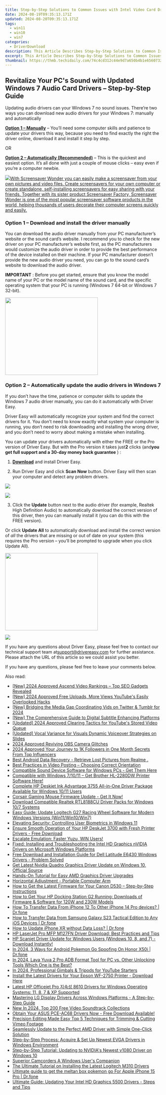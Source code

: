 ```yaml
---
title: Step-by-Step Solutions to Common Issues with Intel Video Card Drivers in Windows
date: 2024-08-19T09:35:13.171Z
updated: 2024-08-20T09:35:13.171Z
tags:
  - win11
  - win10
  - win7
categories:
  - DriverDownload
description: This Article Describes Step-by-Step Solutions to Common Issues with Intel Video Card Drivers in Windows
excerpt: This Article Describes Step-by-Step Solutions to Common Issues with Intel Video Card Drivers in Windows
thumbnail: https://thmb.techidaily.com/74c4cd312c44e9d7a650b4b1e65607327faaab90ddae10542e8aa119bd17d4c0.jpg
---
```


## Revitalize Your PC's Sound with Updated Windows 7 Audio Card Drivers – Step-by-Step Guide

Updating audio drivers can your Windows 7 no sound issues. There’re two ways you can download new audio drivers for your Windows 7: manually and automatically

[**Option 1 – Manually**](https://tools.techidaily.com/drivereasy/download/) – You’ll need some computer skills and patience to update your drivers this way, because you need to find exactly the right the driver online, download it and install it step by step.

OR

[**Option 2 – Automatically (Recommended)**](https://www.drivereasy.com/knowledge/download-audio-drivers-for-windows-7/#option2) – This is the quickest and easiest option. It’s all done with just a couple of mouse clicks – easy even if you’re a computer newbie.

<!-- affiliate ads begin -->
<a href="https://secure.2checkout.com/order/checkout.php?PRODS=195080&QTY=1&AFFILIATE=108875&CART=1"><img src="https://www.blumentals.net/scrwonder/images/screensaver-software.png" border="0">With Screensaver Wonder you can easily make a screensaver from your own pictures and video files. Create screensavers for your own computer or create standalone, self-installing screensavers for easy sharing with your friends. Together with its sister product Screensaver Factory, Screensaver Wonder is one of the most popular screensaver software products in the world, helping thousands of users decorate their computer screens quickly and easily.</a>
<!-- affiliate ads end -->
### **Option 1 –**  **Download and install the driver manually**

 You can download the audio driver manually from your PC manufacturer’s website or the sound card’s website. I recommend you to check for the new driver on your PC manufacturer’s website first, as the PC manufacturers would customize the audio driver in order to provide the best performance of the device installed on their machine. If your PC manufacturer doesn’t provide the new audio driver you need, you can go to the sound card’s website to download the audio driver.

**IMPORTANT** : Before you get started, ensure that you know the model name of your PC or the model name of the sound card, and the specific operating system that your PC is running (Windows 7 64-bit or Windows 7 32-bit).

<!-- affiliate ads begin -->
<a href="https://united.elfm.net/c/5597632/748964/4704" target="_top" id="748964"><img src="//a.impactradius-go.com/display-ad/4704-748964" border="0" alt="" width="300" height="250"/></a><img height="0" width="0" src="https://united.elfm.net/i/5597632/748964/4704" style="position:absolute;visibility:hidden;" border="0" />
<!-- affiliate ads end -->
### **Option 2 –  Automatically update the audio drivers in Windows 7**

 If you don’t have the time, patience or computer skills to update the Windows 7 audio driver manually, you can do it automatically with Driver Easy.

 Driver Easy will automatically recognize your system and find the correct drivers for it. You don’t need to know exactly what system your computer is running, you don’t need to risk downloading and installing the wrong driver, and you don’t need to worry about making a mistake when installing.

 You can update your drivers automatically with either the FREE or the Pro version of Driver Easy. But with the Pro version it takes just**2** clicks  (and**you get full support and a 30-day money back guarantee** ) :

 1) **[Download](https://tools.techidaily.com/drivereasy/download/)**   and install Driver Easy.

 2) Run Driver Easy and click **Scan Now**   button. Driver Easy will then scan your computer and detect any problem drivers.

<!-- affiliate ads begin -->
<a href="https://shop.systoolsgroup.com/affiliate.php?ACCOUNT=SYSTOOBY&AFFILIATE=108875&PATH=https%3A%2F%2Fwww.systoolsgroup.com%3FAFFILIATE%3D108875%26RESOURCE%3DSysTools%2BOST%2BRecovery"><img src="https://www.systoolsgroup.com/box/ost-recovery.png" border="0"></a>
<!-- affiliate ads end -->
![](https://images.drivereasy.com/wp-content/uploads/2018/09/img_5b9a108aef951.jpg)

 3) Click the **Update** button next to the audio driver (for example, Realtek High Definition Audio) to automatically download the correct version of this driver, then you can manually install it (you can do this with the FREE version).

 Or click **Update All**  to automatically download and install the correct version of _all_   the drivers that are missing or out of date on your system (this requires the Pro version – you’ll be prompted to upgrade when you click Update All).

<!-- affiliate ads begin -->
<a href="https://printrendy.pxf.io/c/5597632/1453721/17020" target="_top" id="1453721"><img src="//a.impactradius-go.com/display-ad/17020-1453721" border="0" alt="" width="300" height="250"/></a><img height="0" width="0" src="https://imp.pxf.io/i/5597632/1453721/17020" style="position:absolute;visibility:hidden;" border="0" />
<!-- affiliate ads end -->
![](https://images.drivereasy.com/wp-content/uploads/2018/09/img_5b9a10b583bee.jpg)

 If you have any questions about Driver Easy, please feel free to contact our technical support team at[support@drivereasy.com](https://tools.techidaily.com/drivereasy/download/) for further assistance. Please attach the URL of this article so we could assist you better.

If you have any questions, please feel free to leave your comments below.

<ins class="adsbygoogle"
     style="display:block"
     data-ad-format="autorelaxed"
     data-ad-client="ca-pub-7571918770474297"
     data-ad-slot="1223367746"></ins>



<ins class="adsbygoogle"
     style="display:block"
     data-ad-client="ca-pub-7571918770474297"
     data-ad-slot="8358498916"
     data-ad-format="auto"
     data-full-width-responsive="true"></ins>

<span class="atpl-alsoreadstyle">Also read:</span>
<div><ul>
<li><a href="https://youtube-webster.techidaily.com/024-approved-ascend-video-rankings-top-seo-gadgets-revealed/"><u>[New] 2024 Approved  Ascend Video Rankings – Top SEO Gadgets Revealed</u></a></li>
<li><a href="https://eaxpv-info.techidaily.com/new-2024-approved-free-uploads-more-views-youtubes-easily-overlooked-hacks/"><u>[New] 2024 Approved  Free Uploads, More Views  YouTube's Easily Overlooked Hacks</u></a></li>
<li><a href="https://twitter-videos.techidaily.com/new-bridging-the-media-gap-coordinating-vids-on-twitter-and-tumblr-for-2024/"><u>[New] Bridging the Media Gap  Coordinating Vids on Twitter & Tumblr for 2024</u></a></li>
<li><a href="https://some-skills.techidaily.com/new-the-comprehensive-guide-to-digital-subtitle-enhancing-platforms/"><u>[New] The Comprehensive Guide to Digital Subtitle Enhancing Platforms</u></a></li>
<li><a href="https://facebook-video-footage.techidaily.com/updated-2024-approved-clearing-tactics-for-youtubes-stored-video-queue/"><u>[Updated] 2024 Approved  Clearing Tactics for YouTube's Stored Video Queue</u></a></li>
<li><a href="https://screen-capture.techidaily.com/updated-vocal-variance-for-visuals-dynamic-voiceover-strategies-on-slides/"><u>[Updated] Vocal Variance for Visuals  Dynamic Voiceover Strategies on Slides</u></a></li>
<li><a href="https://screen-mirroring-recording.techidaily.com/2024-approved-reviving-obs-camera-glitches/"><u>2024 Approved  Reviving OBS Camera Glitches</u></a></li>
<li><a href="https://instagram-clips.techidaily.com/2024-approved-your-journey-to-1k-followers-in-one-month-secrets-from-top-influencers/"><u>2024 Approved  Your Journey to 1K Followers in One Month  Secrets From Top Influencers</u></a></li>
<li><a href="https://phone-solutions.techidaily.com/best-android-data-recovery-retrieve-lost-pictures-from-realme-by-fonelab-android-recover-pictures/"><u>Best Android Data Recovery - Retrieve Lost Pictures from Realme .</u></a></li>
<li><a href="https://facebook-videos.techidaily.com/best-practices-in-video-posting-choosing-correct-orientation/"><u>Best Practices in Video Posting – Choosing Correct Orientation</u></a></li>
<li><a href="https://win-dash.techidaily.com/compatible-sound-device-software-for-windows-pcs-get-them-here/"><u>Compatible Sound Device Software for Windows PCs - Get Them Here</u></a></li>
<li><a href="https://win-dash.techidaily.com/1722970671670-compatible-with-windows-71011-get-brother-hl-2280dw-printer-software-here/"><u>Compatible with Windows 7/10/11 – Get Brother HL-2280DW Printer Software Here!</u></a></li>
<li><a href="https://win-dash.techidaily.com/complete-hp-deskjet-ink-advantage-3755-all-in-one-driver-package-available-for-windows-1011-users/"><u>Complete HP Deskjet Ink Advantage 3755 All-in-One Driver Package Available for Windows 10/11 Users</u></a></li>
<li><a href="https://win-dash.techidaily.com/1722960411860-corsair-gaming-mouse-firmware-update-get-it-now/"><u>Corsair Gaming Mouse Firmware Update - Get It Now!</u></a></li>
<li><a href="https://win-dash.techidaily.com/download-compatible-realtek-rtl8188cu-driver-packs-for-windows-107-systems/"><u>Download Compatible Realtek RTL8188CU Driver Packs for Windows 10/7 Systems</u></a></li>
<li><a href="https://win-dash.techidaily.com/easy-guide-update-logitech-g27-racing-wheel-software-for-modern-windows-versions-win11win10win7/"><u>Easy Guide: Update Logitech G27 Racing Wheel Software for Modern Windows Versions (Win11/Win10/Win7)</u></a></li>
<li><a href="https://windows11.techidaily.com/elevating-security-controlling-user-biometrics-in-windows-11/"><u>Elevating Security: Controlling User Biometrics in Windows 11</u></a></li>
<li><a href="https://win-dash.techidaily.com/ensure-smooth-operation-of-your-hp-deskjet-3700-with-fresh-printer-drivers-free-download/"><u>Ensure Smooth Operation of Your HP DeskJet 3700 with Fresh Printer Drivers - Free Download</u></a></li>
<li><a href="https://windows11.techidaily.com/1719258336470-escalate-emulation-faster-yuzu-win-users/"><u>Escalate Emulation: Faster Yuzu, WIN Users!</u></a></li>
<li><a href="https://win-dash.techidaily.com/fixed-installing-and-troubleshooting-the-intel-hd-graphics-nvidia-drivers-on-microsoft-windows-platforms/"><u>Fixed: Installing and Troubleshooting the Intel HD Graphics nVIDIA Drivers on Microsoft Windows Platforms</u></a></li>
<li><a href="https://win-dash.techidaily.com/1722977944762-free-download-and-installation-guide-for-dell-latitude-e6430-windows-drivers-problem-solved/"><u>Free Download and Installation Guide for Dell Latitude E6430 Windows Drivers - Problem Solved</u></a></li>
<li><a href="https://win-dash.techidaily.com/get-latest-nvidia-quadro-graphics-driver-update-on-windows-10-official-source/"><u>Get Latest Nvidia Quadro Graphics Driver Update on Windows 10, Official Source</u></a></li>
<li><a href="https://win-dash.techidaily.com/hands-on-tutorial-for-easy-amd-graphics-driver-upgrades/"><u>Hands-On Tutorial for Easy AMD Graphics Driver Upgrades</u></a></li>
<li><a href="https://graphic-issues.techidaily.com/horizontal-adjustment-portable-computer-arm/"><u>Horizontal Adjustment - Portable Computer Arm</u></a></li>
<li><a href="https://win-dash.techidaily.com/how-to-get-the-latest-firmware-for-your-canon-d530-step-by-step-instructions/"><u>How to Get the Latest Firmware for Your Canon D530 – Step-by-Step Instructions</u></a></li>
<li><a href="https://win-dash.techidaily.com/how-to-get-your-hp-docking-station-g2-running-downloads-of-firmware-and-software-for-120w-and-230w-models/"><u>How to Get Your HP Docking Station G2 Running: Downloads of Firmware & Software for 120W and 230W Models</u></a></li>
<li><a href="https://review-topics.techidaily.com/how-to-transfer-data-from-iphone-12-to-other-iphone-14-pro-devices-drfone-by-drfone-transfer-data-from-ios-transfer-data-from-ios/"><u>How To Transfer Data From iPhone 12 To Other iPhone 14 Pro devices? | Dr.fone</u></a></li>
<li><a href="https://android-transfer.techidaily.com/how-to-transfer-data-from-samsung-galaxy-s23-tactical-edition-to-any-ios-devices-drfone-by-drfone-transfer-from-android-transfer-from-android/"><u>How to Transfer Data from Samsung Galaxy S23 Tactical Edition to Any iOS Devices | Dr.fone</u></a></li>
<li><a href="https://review-topics.techidaily.com/how-to-update-iphone-xr-without-data-loss-drfone-by-drfone-ios-system-repair-ios-system-repair/"><u>How to Update iPhone XR without Data Loss? | Dr.fone</u></a></li>
<li><a href="https://win-dash.techidaily.com/hp-laserjet-pro-mfp-m127fn-driver-download-best-practices-and-tips/"><u>HP LaserJet Pro MFP M127FN Driver Download: Best Practices and Tips</u></a></li>
<li><a href="https://win-dash.techidaily.com/1722978509352-hp-scanjet-driver-update-for-windows-users-windows-10-8-and-7-download-instantly/"><u>HP Scanjet Driver Update for Windows Users (Windows 10, 8, and 7) - Download Instantly!</u></a></li>
<li><a href="https://pokemon-go-android.techidaily.com/in-2024-3-ways-for-android-pokemon-go-spoofing-on-honor-x50i-drfone-by-drfone-virtual-android/"><u>In 2024, 3 Ways for Android Pokemon Go Spoofing On Honor X50i | Dr.fone</u></a></li>
<li><a href="https://android-frp.techidaily.com/in-2024-lava-yuva-2-pro-adb-format-tool-for-pc-vs-other-unlocking-tools-which-one-is-the-best-by-drfone-android/"><u>In 2024, Lava Yuva 2 Pro ADB Format Tool for PC vs. Other Unlocking Tools Which One is the Best?</u></a></li>
<li><a href="https://extra-guidance.techidaily.com/in-2024-professional-gimbals-and-tripods-for-youtube-starters/"><u>In 2024, Professional Gimbals & Tripods for YouTube Starters</u></a></li>
<li><a href="https://win-dash.techidaily.com/install-the-latest-drivers-for-your-epson-wf-2750-printer-download-here/"><u>Install the Latest Drivers for Your Epson WF-2750 Printer - Download Here</u></a></li>
<li><a href="https://win-dash.techidaily.com/latest-hp-officejet-pro-8610-drivers-for-windows-operating-systems-11-8-7-and-xp-supported/"><u>Latest HP Officejet Pro 지속성 8610 Drivers for Windows Operating Systems: 11, 8, 7 & XP Supported</u></a></li>
<li><a href="https://win-dash.techidaily.com/mastering-lg-display-drivers-across-windows-platforms-a-step-by-step-guide/"><u>Mastering LG Display Drivers Across Windows Platforms - A Step-by-Step Guide</u></a></li>
<li><a href="https://voice-adjusting.techidaily.com/new-in-2024-top-200-free-video-soundtrack-collections/"><u>New In 2024, Top 200 Free Video Soundtrack Collections</u></a></li>
<li><a href="https://win-dash.techidaily.com/obtain-your-asus-pce-ac68-drivers-now-free-download-available/"><u>Obtain Your ASUS PCE-AC68 Drivers Now - Free Download Available!</u></a></li>
<li><a href="https://vimeo-videos.techidaily.com/precision-editing-made-easy-top-5-techniques-for-trimming-and-cutting-vimeo-footage/"><u>Precision Editing Made Easy  Top 5 Techniques for Trimming & Cutting Vimeo Footage</u></a></li>
<li><a href="https://win-dash.techidaily.com/seamlessly-update-to-the-perfect-amd-driver-with-simple-one-click-solution/"><u>Seamlessly Update to the Perfect AMD Driver with Simple One-Click Solution</u></a></li>
<li><a href="https://win-dash.techidaily.com/step-by-step-process-acquire-and-set-up-newest-evga-drivers-in-windows-environment/"><u>Step-by-Step Process: Acquire & Set Up Newest EVGA Drivers in Windows Environment</u></a></li>
<li><a href="https://win-dash.techidaily.com/step-by-step-tutorial-updating-to-nvidias-newest-v1080-driver-on-windows-10/"><u>Step-by-Step Tutorial: Updating to NVIDIA's Newest v1080 Driver on Windows 10</u></a></li>
<li><a href="https://video-capture.techidaily.com/superior-camcorders-a-windows-users-companion/"><u>Superior Camcorders  A Windows User's Companion</u></a></li>
<li><a href="https://win-dash.techidaily.com/the-ultimate-tutorial-on-installing-the-latest-logitech-m310-drivers/"><u>The Ultimate Tutorial on Installing the Latest Logitech M310 Drivers</u></a></li>
<li><a href="https://ios-pokemon-go.techidaily.com/ultimate-guide-to-get-the-meltan-box-pokemon-go-for-apple-iphone-15-pro-drfone-by-drfone-virtual-ios/"><u>Ultimate guide to get the meltan box pokemon go For Apple iPhone 15 Pro | Dr.fone</u></a></li>
<li><a href="https://win-dash.techidaily.com/ultimate-guide-updating-your-intel-hd-graphics-5500-drivers-steps-and-tips/"><u>Ultimate Guide: Updating Your Intel HD Graphics 5500 Drivers - Steps and Tips</u></a></li>
</ul></div>
